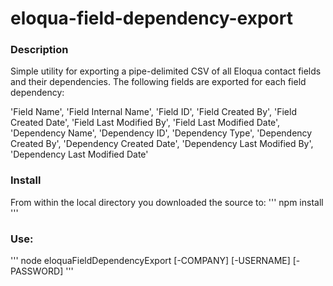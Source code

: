 # eloqua-field-dependency-export

### Description
Simple utility for exporting a pipe-delimited CSV of all Eloqua contact fields and their dependencies. The following fields are exported for each field dependency: 

'Field Name',
'Field Internal Name',
'Field ID',
'Field Created By',
'Field Created Date',
'Field Last Modified By',
'Field Last Modified Date',
'Dependency Name',
'Dependency ID',
'Dependency Type',
'Dependency Created By',
'Dependency Created Date',
'Dependency Last Modified By',
'Dependency Last Modified Date'

### Install
From within the local directory you downloaded the source to:
'''
npm install
'''

### Use:
''' 
node eloquaFieldDependencyExport [-COMPANY] [-USERNAME] [-PASSWORD]
'''


